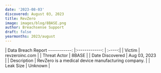 ```yaml
---
date: '2023-08-03'
discovered: August 03, 2023
title: RevZero
image: images/blog/8BASE.png
author: Breachsense Support
draft: false
yearmonths: 2023/august
---
```



| Data Breach Report
------------:     |:-------------:    | :-----:|
| Victim      | revzeroinc.com      | 
| Threat Actor      | 8BASE      | 
| Date Discovered      | Aug 03, 2023      | 
| Description      | RevZero is a medical device manufacturing company.      | 
| Leak Size      | Unknown      | 

